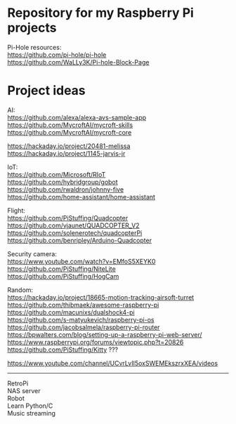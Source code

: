 # Repository for my Raspberry Pi projects

Pi-Hole resources:  
https://github.com/pi-hole/pi-hole  
https://github.com/WaLLy3K/Pi-hole-Block-Page



# Project ideas


AI:  
https://github.com/alexa/alexa-avs-sample-app  
https://github.com/MycroftAI/mycroft-skills  
https://github.com/MycroftAI/mycroft-core

https://hackaday.io/project/20481-melissa  
https://hackaday.io/project/1145-jarvis-jr


IoT:  
https://github.com/Microsoft/RIoT  
https://github.com/hybridgroup/gobot  
https://github.com/rwaldron/johnny-five  
https://github.com/home-assistant/home-assistant

Flight:  
https://github.com/PiStuffing/Quadcopter  
https://github.com/vjaunet/QUADCOPTER_V2  
https://github.com/solenerotech/quadcopterPi  
https://github.com/benripley/Arduino-Quadcopter


Security camera:  
https://www.youtube.com/watch?v=EMfoS5XEYK0  
https://github.com/PiStuffing/NiteLite  
https://github.com/PiStuffing/HogCam


Random:  
https://hackaday.io/project/18665-motion-tracking-airsoft-turret  
https://github.com/thibmaek/awesome-raspberry-pi  
https://github.com/macunixs/dualshock4-pi   
https://github.com/s-matyukevich/raspberry-pi-os  
https://github.com/jacobsalmela/raspberry-pi-router  
https://bpwalters.com/blog/setting-up-a-raspberry-pi-web-server/  
https://www.raspberrypi.org/forums/viewtopic.php?t=20826
https://github.com/PiStuffing/Kitty    ???


https://www.youtube.com/channel/UCvrLvII5oxSWEMEkszrxXEA/videos

---

RetroPi  
NAS server  
Robot  
Learn Python/C  
Music streaming  


